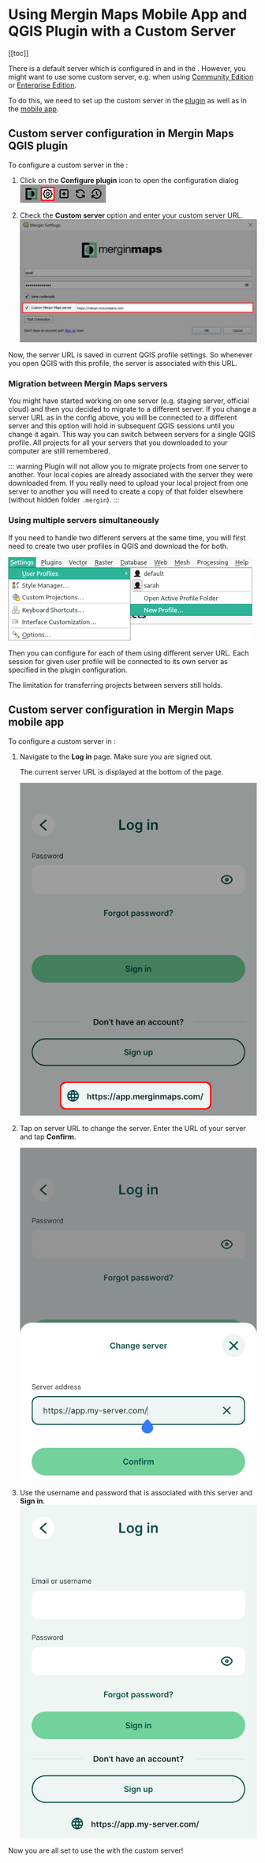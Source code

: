 # Using Mergin Maps Mobile App and QGIS Plugin with a Custom Server
[[toc]]

There is a default server <AppDomainNameLink /> which is configured in <QGISPluginName /> and in the <MobileAppNameShort />. However, you might want to use some custom server, e.g. when using [<MainPlatformName /> Community Edition](../index.md) or [<MainPlatformName /> Enterprise Edition](../index.md).

To do this, we need to set up the custom server in the [plugin](#custom-server-configuration-in-mergin-maps-qgis-plugin) as well as in the [mobile app](#custom-server-configuration-in-mergin-maps-mobile-app).


## Custom server configuration in Mergin Maps QGIS plugin
To configure a custom <MainPlatformName /> server in the <QGISPluginNameShort />:

1. Click on the **Configure <MainPlatformName /> plugin** icon to open the configuration dialog
![Configure Mergin Maps Plugin](../../setup/install-mergin-maps-plugin-for-qgis/qgis-configure-mergin-plugin.jpg "Configure Mergin Maps Plugin")

2. Check the **Custom <MainPlatformName /> server** option and enter your custom server URL.
![Custom server in Mergin Maps QGIS plugin setup](./config_dialog.jpg "Custom server in Mergin Maps QGIS plugin setup")

Now, the server URL is saved in current QGIS profile settings. So whenever you open QGIS with this profile, the <MainPlatformName /> server is associated with this URL. 

### Migration between Mergin Maps servers

You might have started working on one server (e.g. staging server, official cloud) and then you decided to migrate to a different <MainPlatformName />  server. If you change a server URL as in the config above, you will be connected to a different server and this option will hold in subsequent QGIS sessions until you change it again. This way you can switch between servers for a single QGIS profile. All projects for all your servers that you downloaded to your computer are still remembered. 

::: warning
 Plugin will not allow you to migrate projects from one server to another. Your local copies are already associated with the server they were downloaded from. If you really need to upload your local project from one server to another you will need to create a copy of that folder elsewhere (without hidden folder `.mergin`).
:::

### Using multiple servers simultaneously

If you need to handle two different servers at the same time, you will first need to create two user profiles in QGIS and download the <QGISPluginNameShort /> for both.

![QGIS new profile](./new_profile.jpg "Create new profile in QGIS")

Then you can configure <QGISPluginName /> for each of them using different server URL. Each session for given user profile will be connected to its own <MainPlatformName /> server as specified in the plugin configuration.

The limitation for transferring projects between servers still holds.

## Custom server configuration in Mergin Maps mobile app
To configure a custom <MainPlatformName /> server in <MobileAppName />:

1. Navigate to the **Log in** page. Make sure you are signed out.

   The current server URL is displayed at the bottom of the page.
 
   ![Mergin Maps mobile app current server URL](./mobile-app-server.jpg "Mergin Maps mobile app current server URL")

2. Tap on server URL to change the <MainPlatformName /> server. Enter the URL of your server and tap **Confirm**.

   ![Changing server URL in Mergin Maps mobile app](./mobile-app-change-server-url.jpg "Changing server URL in Mergin Maps mobile app")

3. Use the username and password that is associated with this server and **Sign in**.
   ![Custom server in Mergin Maps mobile app](./mobile-app-custom-server-log-in.jpg "Custom server in Mergin Maps mobile app")

Now you are all set to use the <MobileAppNameShort /> with the custom server!
